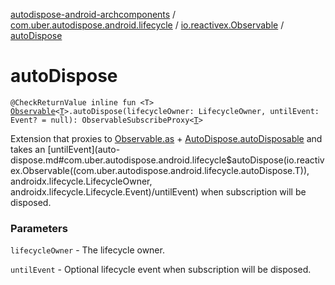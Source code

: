 [autodispose-android-archcomponents](../../index.md) / [com.uber.autodispose.android.lifecycle](../index.md) / [io.reactivex.Observable](index.md) / [autoDispose](./auto-dispose.md)

# autoDispose

`@CheckReturnValue inline fun <T> `[`Observable`](http://reactivex.io/RxJava/2.x/javadoc/io/reactivex/Observable.html)`<`[`T`](auto-dispose.md#T)`>.autoDispose(lifecycleOwner: LifecycleOwner, untilEvent: Event? = null): ObservableSubscribeProxy<`[`T`](auto-dispose.md#T)`>`

Extension that proxies to [Observable.as](http://reactivex.io/RxJava/2.x/javadoc/io/reactivex/Observable.html) + [AutoDispose.autoDisposable](#) and takes an [untilEvent](auto-dispose.md#com.uber.autodispose.android.lifecycle$autoDispose(io.reactivex.Observable((com.uber.autodispose.android.lifecycle.autoDispose.T)), androidx.lifecycle.LifecycleOwner, androidx.lifecycle.Lifecycle.Event)/untilEvent) when
subscription will be disposed.

### Parameters

`lifecycleOwner` - The lifecycle owner.

`untilEvent` - Optional lifecycle event when subscription will be disposed.